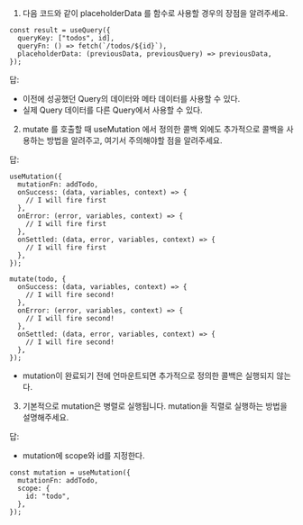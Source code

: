 1. 다음 코드와 같이 placeholderData 를 함수로 사용할 경우의 장점을 알려주세요.

```tsx
const result = useQuery({
  queryKey: ["todos", id],
  queryFn: () => fetch(`/todos/${id}`),
  placeholderData: (previousData, previousQuery) => previousData,
});
```

답:

- 이전에 성공했던 Query의 데이터와 메타 데이터를 사용할 수 있다.
- 실제 Query 데이터를 다른 Query에서 사용할 수 있다.

2. mutate 를 호출할 때 useMutation 에서 정의한 콜백 외에도 추가적으로 콜백을 사용하는 방법을 알려주고, 여기서 주의해야할 점을 알려주세요.

답:

```tsx
useMutation({
  mutationFn: addTodo,
  onSuccess: (data, variables, context) => {
    // I will fire first
  },
  onError: (error, variables, context) => {
    // I will fire first
  },
  onSettled: (data, error, variables, context) => {
    // I will fire first
  },
});

mutate(todo, {
  onSuccess: (data, variables, context) => {
    // I will fire second!
  },
  onError: (error, variables, context) => {
    // I will fire second!
  },
  onSettled: (data, error, variables, context) => {
    // I will fire second!
  },
});
```

- mutation이 완료되기 전에 언마운트되면 추가적으로 정의한 콜백은 실행되지 않는다.

3. 기본적으로 mutation은 병렬로 실행됩니다. mutation을 직렬로 실행하는 방법을 설명해주세요.

답:

- mutation에 scope와 id를 지정한다.

```tsx
const mutation = useMutation({
  mutationFn: addTodo,
  scope: {
    id: "todo",
  },
});
```
